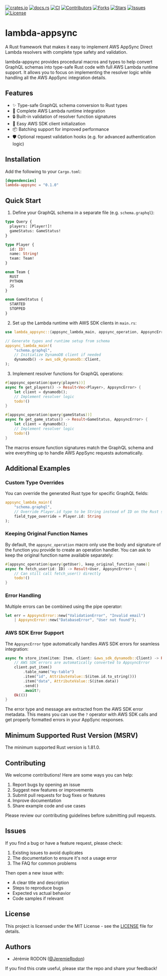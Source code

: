 <!-- PROJECT SHIELDS -->
<!--
*** I'm using markdown "reference style" links for readability.
*** Reference links are enclosed in brackets [ ] instead of parentheses ( ).
*** See the bottom of this document for the declaration of the reference variables
*** for contributors-url, forks-url, etc. This is an optional, concise syntax you may use.
*** https://www.markdownguide.org/basic-syntax/#reference-style-links
-->
[![crates.io](https://img.shields.io/crates/v/lambda-appsync.svg)](https://crates.io/crates/lambda-appsync)
[![docs.rs](https://docs.rs/lambda-appsync/badge.svg)](https://docs.rs/lambda-appsync/0.1.0/lambda_appsync)
[![CI](https://github.com/JeremieRodon/lambda-appsync/workflows/CI/badge.svg)](https://github.com/JeremieRodon/lambda-appsync/actions)
[![Contributors](https://img.shields.io/github/contributors/JeremieRodon/lambda-appsync.svg)](https://github.com/JeremieRodon/lambda-appsync/graphs/contributors)
[![Forks](https://img.shields.io/github/forks/JeremieRodon/lambda-appsync.svg)](https://github.com/JeremieRodon/lambda-appsync/network/members)
[![Stars](https://img.shields.io/github/stars/JeremieRodon/lambda-appsync.svg)](https://github.com/JeremieRodon/lambda-appsync/stargazers)
[![Issues](https://img.shields.io/github/issues/JeremieRodon/lambda-appsync.svg)](https://github.com/JeremieRodon/lambda-appsync/issues)
[![License](https://img.shields.io/github/license/JeremieRodon/lambda-appsync.svg)](https://github.com/JeremieRodon/lambda-appsync/blob/master/LICENSE)

# lambda-appsync

A Rust framework that makes it easy to implement AWS AppSync Direct Lambda resolvers with complete type safety and validation.

lambda-appsync provides procedural macros and types to help convert GraphQL schemas into type-safe Rust code with full AWS Lambda runtime support. It allows you to focus on implementing the resolver logic while handling all the AWS AppSync integration details.

## Features

- ✨ Type-safe GraphQL schema conversion to Rust types
- 🚀 Complete AWS Lambda runtime integration
- 🔒 Built-in validation of resolver function signatures
- 🔌 Easy AWS SDK client initialization
- 📦 Batching support for improved performance
- 🛡️ Optional request validation hooks (e.g. for advanced authentication logic)

## Installation

Add the following to your `Cargo.toml`:

```toml
[dependencies]
lambda-appsync = "0.1.0"
```

## Quick Start

1. Define your GraphQL schema in a separate file (e.g. `schema.graphql`):

```graphql
type Query {
  players: [Player!]!
  gameStatus: GameStatus!
}

type Player {
  id: ID!
  name: String!
  team: Team!
}

enum Team {
  RUST
  PYTHON
  JS
}

enum GameStatus {
  STARTED
  STOPPED
}
```

2. Set up the Lambda runtime with AWS SDK clients in `main.rs`:

```rust
use lambda_appsync::{appsync_lambda_main, appsync_operation, AppsyncError, ID};

// Generate types and runtime setup from schema
appsync_lambda_main!(
    "schema.graphql",
    // Initialize DynamoDB client if needed
    dynamodb() -> aws_sdk_dynamodb::Client,
);
```

3. Implement resolver functions for GraphQL operations:

```rust
#[appsync_operation(query(players))]
async fn get_players() -> Result<Vec<Player>, AppsyncError> {
    let client = dynamodb();
    // Implement resolver logic
    todo!()
}

#[appsync_operation(query(gameStatus))]
async fn get_game_status() -> Result<GameStatus, AppsyncError> {
    let client = dynamodb();
    // Implement resolver logic
    todo!()
}
```

The macros ensure function signatures match the GraphQL schema and wire everything up to handle AWS AppSync requests automatically.

## Additional Examples

### Custom Type Overrides

You can override the generated Rust type for specific GraphQL fields:

```rust
appsync_lambda_main!(
    "schema.graphql",
    // Override Player.id type to be String instead of ID on the Rust struct
    field_type_override = Player.id: String
);
```

### Keeping Original Function Names

By default, the `appsync_operation` macro only use the body and signature of the function you provide to create an operation handler. You can ask to keep the original function name available separately:

```rust
#[appsync_operation(query(getUser), keep_original_function_name)]
async fn fetch_user(id: ID) -> Result<User, AppsyncError> {
    // Can still call fetch_user() directly
    todo!()
}
```

### Error Handling

Multiple errors can be combined using the pipe operator:

```rust
let err = AppsyncError::new("ValidationError", "Invalid email")
    | AppsyncError::new("DatabaseError", "User not found");
```
### AWS SDK Error Support

The `AppsyncError` type automatically handles AWS SDK errors for seamless integration:

```rust
async fn store_item(item: Item, client: &aws_sdk_dynamodb::Client) -> Result<(), AppsyncError> {
    // AWS SDK errors are automatically converted to AppsyncError
    client.put_item()
        .table_name("my-table")
        .item("id", AttributeValue::S(item.id.to_string()))
        .item("data", AttributeValue::S(item.data))
        .send()
        .await?;
    Ok(())
}
```

The error type and message are extracted from the AWS SDK error metadata. This means you can use the `?` operator with AWS SDK calls and get properly formatted errors in your AppSync responses.

## Minimum Supported Rust Version (MSRV)

The minimum supported Rust version is 1.81.0.

## Contributing

We welcome contributions! Here are some ways you can help:

1. Report bugs by opening an issue
2. Suggest new features or improvements
3. Submit pull requests for bug fixes or features
4. Improve documentation
5. Share example code and use cases

Please review our contributing guidelines before submitting pull requests.

## Issues

If you find a bug or have a feature request, please check:

1. Existing issues to avoid duplicates
2. The documentation to ensure it's not a usage error
3. The FAQ for common problems

Then open a new issue with:

- A clear title and description
- Steps to reproduce bugs
- Expected vs actual behavior
- Code samples if relevant

## License

This project is licensed under the MIT License - see the [LICENSE](LICENSE) file for details.

## Authors

- Jérémie RODON ([@JeremieRodon](https://github.com/JeremieRodon))

If you find this crate useful, please star the repo and share your feedback!
